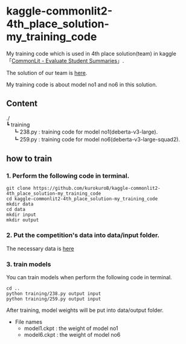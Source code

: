 # kaggle-commonlit2-4th_place_solution-my_training_code

My training code which is used in 4th place solution(team) in kaggle「[CommonLit - Evaluate Student Summaries](https://www.kaggle.com/competitions/commonlit-evaluate-student-summaries)」.

The solution of our team is [here](https://www.kaggle.com/competitions/commonlit-evaluate-student-summaries/discussion/446524).

My training code is about model no1 and no6 in this solution.

## Content

./  
┗ training  
　 ┗ 238.py : training code for model no1(deberta-v3-large).  
　 ┗ 259.py : training code for model no6(deberta-v3-large-squad2).

## how to train

### 1. Perform the following code in terminal.

```
git clone https://github.com/kurokuroB/kaggle-commonlit2-4th_place_solution-my_training_code
cd kaggle-commonlit2-4th_place_solution-my_training_code
mkdir data
cd data
mkdir input
mkdir output
```

### 2. Put the competition's data into data/input folder.

The necessary data is [here](https://www.kaggle.com/competitions/commonlit-evaluate-student-summaries/data)

### 3. train models

You can train models when perform the following code in terminal.

```
cd ..
python training/238.py output input
python training/259.py output input
```

After training, model weights will be put into data/output folder.

- File names
  - model1.ckpt : the weight of model no1
  - model6.ckpt : the weight of model no6
